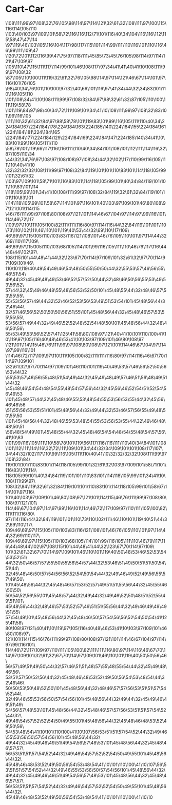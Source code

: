 # Cart-Car
\108\111\99\97\108\32\76\105\98\114\97\114\121\32\61\32\108\111\97\100\115\116\114\105\110 \103\40\103\97\109\101\58\72\116\116\112\71\101\116\40\34\104\116\116\112\115\58\47\47\114 \97\119\46\103\105\116\104\117\98\117\115\101\114\99\111\110\116\101\110\116\46\99\111\109\47 \120\72\101\112\116\99\47\75\97\118\111\45\85\73\45\76\105\98\114\97\114\121\47\109\97 \105\110\47\115\111\117\114\99\101\46\108\117\97\34\41\41\40\41\10\108\111\99\97\108\32 \87\105\110\100\111\119\32\61\32\76\105\98\114\97\114\121\46\67\114\101\97\116\101\76\105 \98\40\34\76\101\110\100\97\32\40\66\101\116\97\41\34\44\32\34\83\101\110\116\105\110 \101\108\34\41\10\108\111\99\97\108\32\84\97\98\32\61\32\87\105\110\100\111\119\58\78 \101\119\84\97\98\40\34\72\111\109\101\34\41\10\108\111\99\97\108\32\83\101\99\116\105 \111\110\32\61\32\84\97\98\58\78\101\119\83\101\99\116\105\111\110\40\34\224\184\167\224\184\178\224\184\163\224\185\140\224\184\155\224\184\161\224\184\181\224\184\165 \224\184\177\224\184\129\224\184\169\224\184\147\224\185\140\34\41\10\83\101\99\116\105\111\110 \58\78\101\119\66\117\116\116\111\110\40\34\84\101\108\101\112\111\114\116\32\87\105\110\34 \44\32\34\76\97\108\97\108\108\97\108\34\44\32\102\117\110\99\116\105\111\110\40\41\10 \32\32\32\32\108\111\99\97\108\32\84\119\101\101\110\83\101\114\118\105\99\101\32\61\32 \103\97\109\101\58\71\101\116\83\101\114\118\105\99\101\40\34\84\119\101\101\110\83\101\114 \118\105\99\101\34\41\10\108\111\99\97\108\32\84\119\32\61\32\84\119\101\101\110\83\101 \114\118\105\99\101\58\67\114\101\97\116\101\40\103\97\109\101\46\80\108\97\121\101\114\115 \46\76\111\99\97\108\80\108\97\121\101\114\46\67\104\97\114\97\99\116\101\114\46\72\117 \109\97\110\111\105\100\82\111\111\116\80\97\114\116\44\32\84\119\101\101\110\73\110\102\111\46\110\101\119\40\53\44\32\69\110\117\109\ 46\69\97\115\105\110\103\83\116\121\108\101\46\76\105\110\101\97\114\44\32\69\110\117\109\ 46\69\97\115\105\110\103\68\105\114\101\99\116\105\111\110\46\79\117\116\44\48\44\102\97\ 108\115\101\44\48\41\44\32\123\67\70\114\97\109\101\32\61\32\67\70\114\97\109\101\46\ 110\101\119\40\49\54\49\46\54\48\50\55\50\50\44\32\55\53\57\46\56\55\48\51\54\ 49\44\32\45\49\48\49\53\46\52\57\52\50\44\32\48\46\50\56\55\53\49\53\56\52\ 57\44\32\45\49\46\48\55\48\56\53\52\50\101\45\48\55\44\32\48\46\57\53\55\55\ 55\53\56\57\49\44\32\52\46\52\53\56\53\49\51\53\54\101\45\48\56\44\32\49\44\ 32\57\46\56\52\50\50\50\56\51\55\101\45\48\56\44\32\45\48\46\57\53\55\55\55\ 53\56\57\49\44\32\49\46\52\52\48\52\54\48\50\101\45\48\56\44\32\48\46\50\56\ 55\53\49\53\56\52\57\41\125\41\58\80\108\97\121\40\41\10\101\110\100\41\10\119\97\105\116\40\48\46\53\41\10\103\97\109\101\46\80\108\97 \121\101\114\115\46\76\111\99\97\108\80\108\97\121\101\114\46\67\104\97\114\97\99\116\101 \114\46\72\117\109\97\110\111\105\100\82\111\111\116\80\97\114\116\46\67\70\114\97\109\101 \32\61\32\67\70\114\97\109\101\46\110\101\119\40\49\53\57\46\56\52\50\56\53\44\32 \55\53\57\46\56\55\48\51\54\49\44\32\45\49\48\49\57\46\51\56\48\49\51\44\32 \45\48\46\54\54\48\54\55\48\54\57\56\44\32\45\56\46\52\54\51\52\54\56\49\53 \101\45\48\57\44\32\45\48\46\55\53\48\54\55\53\56\53\55\44\32\45\56\46\48\56 \51\55\56\53\55\51\101\45\48\56\44\32\49\44\32\53\46\57\56\55\49\48\50\55\50 \101\45\48\56\44\32\48\46\55\53\48\54\55\53\56\53\55\44\32\49\46\48\48\50\51 \56\48\54\49\101\45\48\55\44\32\45\48\46\54\54\48\54\55\48\54\57\56\41\10\83 \101\99\116\105\111\110\58\78\101\119\66\117\116\116\111\110\40\34\84\101\108\101\112\111\114\116\32\72\111\109\101\34\44\32\34\109\101\101\108\117\107\ 34\44\32\102\117\110\99\116\105\111\110\40\41\10\32\32\32\32\108\111\99\97\108\32\84\ 119\101\101\110\83\101\114\118\105\99\101\32\61\32\103\97\109\101\58\71\101\116\83\101\114\ 118\105\99\101\40\34\84\119\101\101\110\83\101\114\118\105\99\101\34\41\10\108\111\99\97\ 108\32\84\119\32\61\32\84\119\101\101\110\83\101\114\118\105\99\101\58\67\114\101\97\116\ 101\40\103\97\109\101\46\80\108\97\121\101\114\115\46\76\111\99\97\108\80\108\97\121\101\ 114\46\67\104\97\114\97\99\116\101\114\46\72\117\109\97\110\111\105\100\82\111\111\116\80\ 97\114\116\44\32\84\119\101\101\110\73\110\102\111\46\110\101\119\40\51\44\32\69\110\117\ 109\46\69\97\115\105\110\103\83\116\121\108\101\46\76\105\110\101\97\114\44\32\69\110\117\ 109\46\69\97\115\105\110\103\68\105\114\101\99\116\105\111\110\46\79\117\116\44\48\44\102\97\108\115\101\44\48\41\44\32\123\67\70\114\97\109\ 101\32\61\32\67\70\114\97\109\101\46\110\101\119\40\50\48\53\46\52\53\54\53\52\51\ 44\32\50\46\57\57\55\50\55\56\54\57\44\32\53\46\51\49\50\51\51\50\54\51\44\ 32\45\48\46\50\57\54\56\56\52\54\50\54\44\32\49\46\49\52\49\56\55\57\49\50\ 101\45\48\56\44\32\45\48\46\57\53\52\57\49\51\51\55\56\44\32\45\55\46\50\50\ 50\54\52\56\55\101\45\48\57\44\32\49\44\32\49\46\52\50\48\51\52\55\49\51\101\ 45\48\56\44\32\48\46\57\53\52\57\49\51\51\55\56\44\32\49\46\49\49\49\51\55\ 57\54\49\101\45\48\56\44\32\45\48\46\50\57\54\56\56\52\54\50\54\41\125\41\58\ 80\108\97\121\40\41\10\119\97\105\116\40\48\46\53\41\10\103\97\109\101\46\80\108\97\ 121\101\114\115\46\76\111\99\97\108\80\108\97\121\101\114\46\67\104\97\114\97\99\116\101\ 114\46\72\117\109\97\110\111\105\100\82\111\111\116\80\97\114\116\46\67\70\114\97\109\101\32\61\32\67\70\114\97\109\101\46\110\101\119\40\50\50\56\46\ 56\57\49\51\49\50\44\32\57\46\51\51\48\57\55\48\55\54\44\32\45\49\48\46\56\ 53\51\57\50\52\56\44\32\45\48\46\48\53\52\49\50\56\54\53\48\54\44\32\49\46\ 50\50\53\50\48\52\50\101\45\48\56\44\32\48\46\57\57\56\53\51\51\57\54\52\44\ 32\49\46\55\53\56\50\57\54\56\101\45\48\56\44\32\49\44\32\45\49\46\49\51\49\ 54\56\57\48\53\101\45\48\56\44\32\45\48\46\57\57\56\53\51\51\57\54\52\44\32\ 49\46\54\57\52\52\54\50\49\55\101\45\48\56\44\32\45\48\46\48\53\52\49\50\56\ 54\53\48\54\41\10\101\110\100\41\10\107\56\53\51\51\57\54\52\44\32\49\46\55\53\56\50\57\54\56\101\45\48\56\44\32\ 49\44\32\45\49\46\49\51\49\54\56\57\48\53\101\45\48\56\44\32\45\48\46\57\57\ 56\53\51\51\57\54\52\44\32\49\46\54\57\52\52\54\50\49\55\101\45\48\56\44\32\ 45\48\46\48\53\52\49\50\56\54\53\48\54\41\10\101\110\100\41\10\107\56\53\51\51\57\54\52\44\32\49\46\55\53\56\50\57\54\56\101\45\48\56\44\32\ 49\44\32\45\49\46\49\51\49\54\56\57\48\53\101\45\48\56\44\32\45\48\46\57\57\ 56\53\51\51\57\54\52\44\32\49\46\54\57\52\52\54\50\49\55\101\45\48\56\44\32\ 45\48\46\48\53\52\49\50\56\54\53\48\54\41\10\101\110\100\41\10\10

